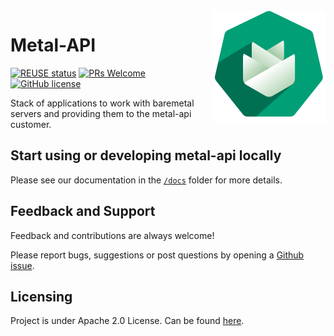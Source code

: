 <img src="./docs/assets/logo.png" alt="Logo of the project" align="right">

# Metal-API
[![REUSE status](https://api.reuse.software/badge/github.com/ironcore-dev/metal)](https://api.reuse.software/info/github.com/ironcore-dev/metal)
[![PRs Welcome](https://img.shields.io/badge/PRs-welcome-brightgreen.svg?style=flat-square)](http://makeapullrequest.com)
[![GitHub license](https://img.shields.io/badge/license-APACHE-red.svg?style=flat-square)](https://github.com/ironcore-dev/metal/blob/main/LICENSE)

Stack of applications to work with baremetal servers and providing them to the metal-api customer.

## Start using or developing metal-api locally

Please see our documentation in the [`/docs`](./docs) folder for more details.

## Feedback and Support

Feedback and contributions are always welcome!

Please report bugs, suggestions or post questions by opening a [Github issue](https://github.com/ironcore-dev/metal/issues).

## Licensing

Project is under Apache 2.0 License.
Can be found [here](https://github.com/ironcore-dev/metal/blob/main/LICENSE).
